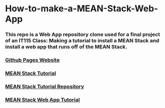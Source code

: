 # How-to-make-a-MEAN-Stack-Web-App
### This repo is a Web App repository clone used for a final project of an IT115 Class: Making a tutorial to install a MEAN Stack and install a web app that runs off of the MEAN Stack.

### [Github Pages Website](https://dmpietz-vex.github.io/How-to-make-a-MEAN-Stack/)
### [MEAN Stack Tutorial](https://docs.google.com/document/d/1C9T3ryKmozrOhPvLm5Pn14BHglH57Q4Z17ScjI-BjAI/edit?usp=sharing)
### [MEAN Stack Tutorial Repository](https://github.com/Dmpietz-Vex/How-to-make-a-MEAN-Stack)
### [MEAN Stack Web App Tutorial](https://docs.google.com/document/d/13Vs6XI51_J0JLU9DYRem5z09uHVX4MEefRd4sELT8ZY/edit?usp=sharing)
